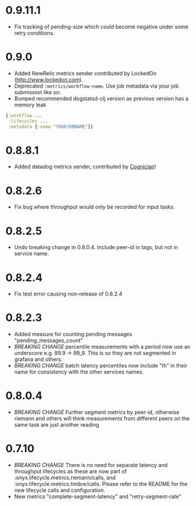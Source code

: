 # 0.9.11.1
- Fix tracking of pending-size which could become negative under some retry conditions.

# 0.9.0
- Added NewRelic metrics sender contributed by LockedOn (http://www.lockedon.com).
- Deprecated `:metrics/workflow-name`. Use job metadata via your job submission like so:
- Bumped recommended dogstatsd-clj version as previous version has a memory leak

```clojure
{:workflow ...
 :lifecycles ...
 :metadata {:name "YOURJOBNAME"}}
```

# 0.8.8.1
- Added datadog metrics sender, contributed by [Cognician](http://www.cognician.com/)!

# 0.8.2.6
- Fix bug where throughput would only be recorded for input tasks.

# 0.8.2.5
- Undo breaking change in 0.8.0.4. Include peer-id in tags, but not in service name.

# 0.8.2.4
- Fix test error causing non-release of 0.8.2.4

# 0.8.2.3
- Added measure for counting pending messages "pending_messages_count"
- *BREAKING CHANGE* percentile measurements with a period now use an underscore e.g. 99.9 -> 99_9. This is so they are not segmented in grafana and others.
- *BREAKING CHANGE* batch latency percentiles now include "th" in their name for consistency with the other services names.


# 0.8.0.4
- *BREAKING CHANGE* Further segment metrics by peer-id, otherwise riemann and others will think measurements from different peers on the same task are just another reading


# 0.7.10
- *BREAKING CHANGE* There is no need for separate latency and throughput lifecycles as these are now part of :onyx.lifecycle.metrics.riemann/calls, and :onyx.lifecycle.metrics.timbre/calls. Please refer to the README for the new lifecycle calls and configuration. 
- New metrics "complete-segment-latency" and "retry-segment-rate"
